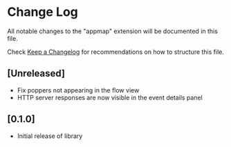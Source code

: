 # Change Log

All notable changes to the "appmap" extension will be documented in this file.

Check [Keep a Changelog](http://keepachangelog.com/) for recommendations on how
to structure this file.

## [Unreleased]

- Fix poppers not appearing in the flow view
- HTTP server responses are now visible in the event details panel

## [0.1.0]

- Initial release of library
